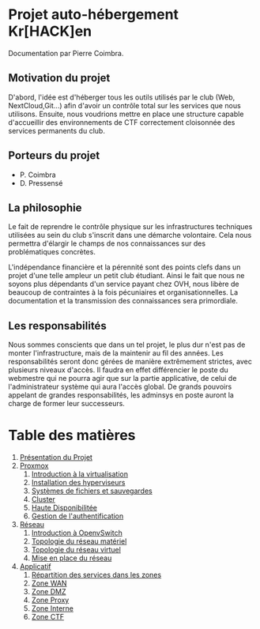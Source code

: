 # Projet auto-hébergement Kr[HACK]en

Documentation par Pierre Coimbra.

## Motivation du projet
D'abord, l'idée est d'héberger tous les outils utilisés par le club (Web, NextCloud,Git...) afin d'avoir un contrôle total sur les services que nous utilisons. Ensuite, nous voudrions mettre en place une structure capable d'accueillir des environnements de CTF correctement cloisonnée des services permanents du club.

## Porteurs du projet
- P. Coimbra
- D. Pressensé

## La philosophie
Le fait de reprendre le contrôle physique sur les infrastructures techniques utilisées au sein du club s'inscrit dans une démarche volontaire. Cela nous permettra d'élargir le champs de nos connaissances sur des problématiques concrètes.

L'indépendance financière et la pérennité sont des points clefs dans un projet d'une telle ampleur un petit club étudiant. Ainsi le fait que nous ne soyons plus dépendants d'un service payant chez OVH, nous libère de beaucoup de contraintes à la fois pécuniaires et organisationnelles. La documentation et la transmission des connaissances sera primordiale.

## Les responsabilités
Nous sommes conscients que dans un tel projet, le plus dur n'est pas de monter l'infrastructure, mais de la maintenir au fil des années. Les responsabilités seront donc gérées de manière extrêmement strictes, avec plusieurs niveaux d'accès. Il faudra en effet différencier le poste du webmestre qui ne pourra agir que sur la partie applicative, de celui de l'administrateur système qui aura l'accès global. De grands pouvoirs appelant de grandes responsabilités, les adminsys en poste auront la
charge de former leur successeurs.

# Table des matières
1. [Présentation du Projet](presentation_projet.md)
2. [Proxmox](proxmox)
	1. [Introduction à la virtualisation](proxmox/introduction_a_la_virtualisation.md)
	2. [Installation des hyperviseurs](proxmox/installation_hyperviseurs.md)
	3. [Systèmes de fichiers et sauvegardes](#)
	4. [Cluster](proxmox/cluster)
	5. [Haute Disponibilitée](#)
	6. [Gestion de l'authentification](#)
3. [Réseau](reseau)
	1. [Introduction à OpenvSwitch](reseau/introduction_ovs.md)
	2. [Topologie du réseau matériel](reseau/topologie_reseau_physique.md)
	3. [Topologie du réseau virtuel](reseau/topologie_reseau_virtuel.md)
	4. [Mise en place du réseau](reseau/mise_en_place.md)
4. [Applicatif](applicatif)
	1. [Répartition des services dans les zones](applicatif/repartition_en_zones.md)
	2. [Zone WAN](applicatif/zone_wan)
	3. [Zone DMZ](applicatif/zone_dmz)
	4. [Zone Proxy](applicatif/zone_proxy)
	5. [Zone Interne](applicatif/zone_interne)
	6. [Zone CTF](applicatif/zone_ctf)
